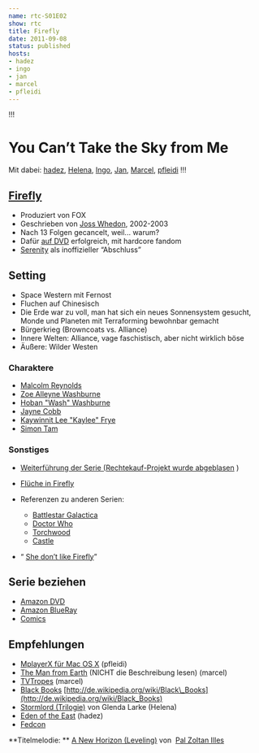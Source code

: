 ```yaml
---
name: rtc-S01E02
show: rtc
title: Firefly
date: 2011-09-08
status: published
hosts:
- hadez
- ingo
- jan
- marcel
- pfleidi
---
```

!!!

# You Can’t Take the Sky from Me
Mit dabei: [hadez](http://twitter.com/hdznrrd), [Helena](http://blog.miralys.de/), [Ingo](http://twitter.com/radiotux), [Jan](http://twitter.com/jvanvinkenroye), [Marcel](http://twitter.com/xartas), [pfleidi](http://twitter.com/pfleidi)
!!!

## [Firefly](http://de.wikipedia.org/wiki/Firefly_(Fernsehserie))

- Produziert von FOX
- Geschrieben von [Joss Whedon](http://en.wikipedia.org/wiki/Joss_Whedon), 2002-2003
- Nach 13 Folgen gecancelt, weil... warum?
- Dafür [auf DVD](http://www.amazon.de/Firefly-Aufbruch-Serenity-komplette-Serie/dp/B00411RW82/ref=sr_1_1?ie=UTF8&qid=1312981840&sr=8-1) erfolgreich, mit hardcore fandom
- [Serenity](http://www.amazon.de/Serenity-Flucht-neue-Welten-Einzel-DVD/dp/B000E6TXG2/ref=sr_1_1?ie=UTF8&qid=1312981658&sr=8-1) als inoffizieller “Abschluss”

## Setting

- Space Western mit Fernost
- Fluchen auf Chinesisch
- Die Erde war zu voll, man hat sich ein neues Sonnensystem gesucht, Monde und Planeten mit Terraforming bewohnbar gemacht
- Bürgerkrieg (Browncoats vs. Alliance)
- Innere Welten: Alliance, vage faschistisch, aber nicht wirklich böse
- Äußere: Wilder Westen

### Charaktere

- [Malcolm Reynolds](http://tvtropes.org/pmwiki/pmwiki.php/Main/AntiHero)
- [Zoe Alleyne Washburne](http://tvtropes.org/pmwiki/pmwiki.php/Main/ActionGirl)
- [Hoban "Wash" Washburne](http://tvtropes.org/pmwiki/pmwiki.php/Main/AcePilot)
- [Jayne Cobb](http://tvtropes.org/pmwiki/pmwiki.php/Main/TheBigGuy)
- [Kaywinnit Lee "Kaylee" Frye](http://tvtropes.org/pmwiki/pmwiki.php/Main/TheEngineer)
- [Simon Tam](http://tvtropes.org/pmwiki/pmwiki.php/Main/TheSmartGuy)

### Sonstiges

- [Weiterführung der Serie (Rechtekauf-Projekt wurde abgeblasen](http://unstoppablesignals.com/hnbf/) )
- [Flüche in Firefly](http://serenity.st-city.net/chin.html)
- Referenzen zu anderen Serien:
  - [Battlestar Galactica](http://www.imdb.com/title/tt0407362/)
  - [Doctor Who](http://www.imdb.com/title/tt0436992/)
  - [Torchwood](http://www.imdb.com/title/tt0485301/)
  - [Castle](http://www.imdb.com/title/tt1219024/)

- “ [She don’t like Firefly](http://www.youtube.com/watch?v=x-yHSaP0Dyg)”

## Serie beziehen

- [Amazon DVD](http://www.amazon.de/Firefly-Aufbruch-Serenity-komplette-Serie/dp/B00411RW82/ref=sr_1_1?s=dvd&ie=UTF8&qid=1312128387&sr=1-1)
- [Amazon BlueRay](http://www.amazon.de/Firefly-Aufbruch-Serenity-komplette-Blu-ray/dp/B001G1B7ZO/ref=sr_1_2?s=dvd&ie=UTF8&qid=1312128387&sr=1-2)
- [Comics](http://www.amazon.com/s?ie=UTF8&keywords=Firefly&rh=n%3A4366%2Ck%3AFirefly&page=1)

## Empfehlungen

- [MplayerX für Mac OS X](http://mplayerx.org/) (pfleidi)
- [The Man from Earth](http://www.amazon.de/Man-Earth-David-Lee-Smith/dp/B001GEVZ4Y/ref=sr_1_1?ie=UTF8&qid=1312980498&sr=8-1) (NICHT die Beschreibung lesen) (marcel)
- [TVTropes](http://tvtropes.org/pmwiki/pmwiki.php/Main/HomePage) (marcel)
- [Black Books](https://www.amazon.de/Black-Books-Complete-1-3-UK/dp/B000F5YYCK/ref=sr_1_1?ie=UTF8&qid=1312128491&sr=8-1) [http://de.wikipedia.org/wiki/Black\_Books](http://de.wikipedia.org/wiki/Black_Books)
- [Stormlord (Trilogie)](http://www.amazon.de/Last-Stormlord-ebook/dp/B003CUDP8O/ref=sr_1_4?ie=UTF8&qid=1312980547&sr=8-4) von Glenda Larke (Helena)
- [Eden of the East](https://secure.wikimedia.org/wikipedia/en/wiki/Eden_of_the_East) (hadez)
- [Fedcon](http://www.fedcon.de/)

**Titelmelodie: ** [A New Horizon (Leveling)](http://www.jamendo.com/en/track/249252) von  [Pal Zoltan Illes](http://www.jamendo.com/en/artist/Pal_Zoltan_Illes)
